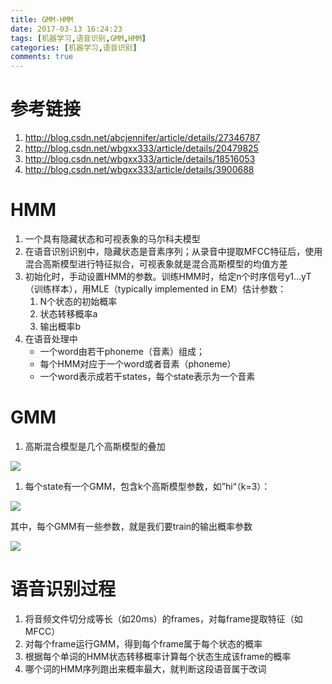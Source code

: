 ```yaml
---
title: GMM-HMM
date: 2017-03-13 16:24:23
tags: [机器学习,语音识别,GMM,HMM]
categories: [机器学习,语音识别]
comments: true
---
```


# 参考链接
1. <http://blog.csdn.net/abcjennifer/article/details/27346787>
1. <http://blog.csdn.net/wbgxx333/article/details/20479825>
1. <http://blog.csdn.net/wbgxx333/article/details/18516053>
1. <http://blog.csdn.net/wbgxx333/article/details/3900688><!--more-->

# HMM
1. 一个具有隐藏状态和可视表象的马尔科夫模型
1. 在语音识别识别中，隐藏状态是音素序列；从录音中提取MFCC特征后，使用混合高斯模型进行特征拟合，可视表象就是混合高斯模型的均值方差
1. 初始化时，手动设置HMM的参数。训练HMM时，给定n个时序信号y1...yT（训练样本），用MLE（typically implemented in EM）估计参数：
	1. N个状态的初始概率
	1. 状态转移概率a
	1. 输出概率b
1. 在语音处理中
	* 一个word由若干phoneme（音素）组成；
	* 每个HMM对应于一个word或者音素（phoneme）
	* 一个word表示成若干states，每个state表示为一个音素

# GMM
1. 高斯混合模型是几个高斯模型的叠加

![](http://img.blog.csdn.net/20140528180736578?watermark/2/text/aHR0cDovL2Jsb2cuY3Nkbi5uZXQvYWJjamVubmlmZXI=/font/5a6L5L2T/fontsize/400/fill/I0JBQkFCMA==/dissolve/70/gravity/SouthEast)

1. 每个state有一个GMM，包含k个高斯模型参数，如”hi“（k=3）：

![](http://img.blog.csdn.net/20140528200425421?watermark/2/text/aHR0cDovL2Jsb2cuY3Nkbi5uZXQvYWJjamVubmlmZXI=/font/5a6L5L2T/fontsize/400/fill/I0JBQkFCMA==/dissolve/70/gravity/SouthEast)

其中，每个GMM有一些参数，就是我们要train的输出概率参数

![](http://img.blog.csdn.net/20140528200531906?watermark/2/text/aHR0cDovL2Jsb2cuY3Nkbi5uZXQvYWJjamVubmlmZXI=/font/5a6L5L2T/fontsize/400/fill/I0JBQkFCMA==/dissolve/70/gravity/SouthEast)

# 语音识别过程
1. 将音频文件切分成等长（如20ms）的frames，对每frame提取特征（如MFCC）
1. 对每个frame运行GMM，得到每个frame属于每个状态的概率
1. 根据每个单词的HMM状态转移概率计算每个状态生成该frame的概率
1. 哪个词的HMM序列跑出来概率最大，就判断这段语音属于改词